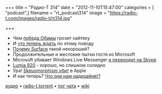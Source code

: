+++
title = "Радио-Т 314"
date = "2012-11-10T15:47:00"
categories = [ "podcast",]
filename = "rt_podcast314"
image = "https://radio-t.com/images/radio-t/rt314.jpg"

+++

* Чем [победа Обамы](http://techcrunch.com/2012/11/06/obama-wins-the-election-heres-his-technology-agenda/) грозит хайтеку
* И [что теперь ждать](http://www.nextgov.com/cio-briefing/2012/11/what-expect-technology-obamas-second-term/59412/) по этому поводу
* [Почему Surface](http://www.dailyherald.com/article/20121110/business/711109985/) такой нехороший?
* Продолжительные и жестокие пытки гостя из Microsoft
* Microsoft убивает Windows Live Messenger [и переходит на Skype](http://www.theverge.com/2012/11/5/3603014/windows-live-messenger-retirement-skype)
* [Lumia 920](http://gizmodo.com/5957795/lumia-920-review-just-too-damn-heavy) - хорошо, но слишком солидно
* Ура! [Skeuomorphism убит](http://gigaom.com/apple/skeumorphism-is-finally-dead-so-what-is-apples-next-design-move/) в Apple
* И как теперь? [Что они нам надизайнят?](http://counternotions.com/2012/11/05/sirjony/)

[аудио](http://cdn.radio-t.com/rt_podcast314.mp3) • [radio-t.torrent](http://cdn.radio-t.com/torrents/rt_podcast314.mp3.torrent) • [лог чата](http://chat.radio-t.com/logs/radio-t-314.html) • [wiki](http://wiki.radio-t.com/%D0%92%D1%8B%D0%BF%D1%83%D1%81%D0%BA_314)<audio src="http://cdn.radio-t.com/rt_podcast314.mp3" preload="none"></audio>
